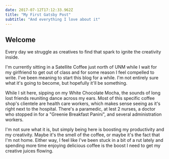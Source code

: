 ```yaml
---
date: 2017-07-12T17:12:33.962Z
title: "My First Gatsby Post" 
subtitle: "And everything I love about it"
---
```


## Welcome

Every day we struggle as creatives to find that spark to ignite the creativity inside.

I'm currently sitting in a Satellite Coffee just north of UNM while I wait for my girlfriend to get out of class and for some reason I feel compelled to write. I've been meaning to start this blog for a while. I'm not entirely sure what it's going to become, but hopefully it'll be something.

While I sit here, sipping on my White Chocolate Mocha, the sounds of long lost friends reuniting dance across my ears. Most of this specific coffee shop's clientele are health care workers, which makes sense seeing as it's right next to the hospital. There's a paramedic, at lest 2 nurses, a doctor who stopped in for a "Greenie Breakfast Panini", and several administration workers.

I'm not sure what it is, but simply being here is boosting my productivity and my creativity. Maybe it's the smell of the coffee, or maybe it's the fact that I'm not home. Either way, I feel like I've been stuck in a bit of a rut lately and spending more time enjoying delicious coffee is the boost I need to get my creative juices flowing.
